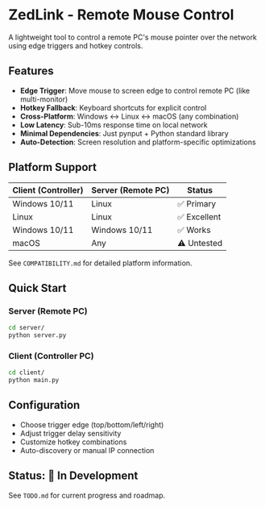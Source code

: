 # ZedLink - Remote Mouse Control

A lightweight tool to control a remote PC's mouse pointer over the network using edge triggers and hotkey controls.

## Features

- **Edge Trigger**: Move mouse to screen edge to control remote PC (like multi-monitor)
- **Hotkey Fallback**: Keyboard shortcuts for explicit control
- **Cross-Platform**: Windows ↔ Linux ↔ macOS (any combination)
- **Low Latency**: Sub-10ms response time on local network
- **Minimal Dependencies**: Just pynput + Python standard library
- **Auto-Detection**: Screen resolution and platform-specific optimizations

## Platform Support

| Client (Controller) | Server (Remote PC) | Status       |
| ------------------- | ------------------ | ------------ |
| Windows 10/11       | Linux              | ✅ Primary   |
| Linux               | Linux              | ✅ Excellent |
| Windows 10/11       | Windows 10/11      | ✅ Works     |
| macOS               | Any                | ⚠️ Untested  |

See `COMPATIBILITY.md` for detailed platform information.

## Quick Start

### Server (Remote PC)

```bash
cd server/
python server.py
```

### Client (Controller PC)

```bash
cd client/
python main.py
```

## Configuration

- Choose trigger edge (top/bottom/left/right)
- Adjust trigger delay sensitivity
- Customize hotkey combinations
- Auto-discovery or manual IP connection

## Status: 🚧 In Development

See `TODO.md` for current progress and roadmap.
